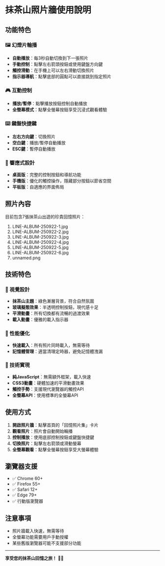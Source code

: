 # 抹茶山照片牆使用說明

## 功能特色

### 🖼️ 幻燈片輪播
- **自動播放**：每3秒自動切換到下一張照片
- **手動控制**：點擊左右箭頭按鈕或使用鍵盤方向鍵
- **觸控滑動**：在手機上可以左右滑動切換照片
- **指示器導航**：點擊底部的圓點可以直接跳到指定照片

### 🎮 互動控制
- **播放/暫停**：點擊播放按鈕控制自動播放
- **全螢幕模式**：點擊全螢幕按鈕享受沉浸式觀看體驗

### ⌨️ 鍵盤快捷鍵
- **左右方向鍵**：切換照片
- **空白鍵**：播放/暫停自動播放
- **ESC鍵**：暫停自動播放

### 📱 響應式設計
- **桌面版**：完整的控制按鈕和導航功能
- **手機版**：優化的觸控操作，隱藏部分按鈕以節省空間
- **平板版**：自適應的界面佈局

## 照片內容

目前包含7張抹茶山出遊的珍貴回憶照片：
1. LINE-ALBUM-250922-1.jpg
2. LINE-ALBUM-250922-2.jpg
3. LINE-ALBUM-250922-3.jpg
4. LINE-ALBUM-250922-4.jpg
5. LINE-ALBUM-250922-5.jpg
6. LINE-ALBUM-250922-6.jpg
7. unnamed.png

## 技術特色

### 🎨 視覺設計
- **抹茶山主題**：綠色漸層背景，符合自然氛圍
- **玻璃擬態效果**：半透明控制按鈕，現代感十足
- **平滑動畫**：所有切換都有流暢的過渡效果
- **載入動畫**：優雅的載入指示器

### 🚀 性能優化
- **快速載入**：所有照片同時載入，無需等待
- **記憶體管理**：適當清理定時器，避免記憶體洩漏

### 🔧 技術實現
- **純JavaScript**：無需額外框架，載入快速
- **CSS3動畫**：硬體加速的平滑動畫效果
- **觸控手勢**：支援現代瀏覽器的觸控API
- **全螢幕API**：使用標準的全螢幕API

## 使用方式

1. **開啟照片牆**：點擊首頁的「回憶照片集」卡片
2. **觀看照片**：照片會自動開始輪播
3. **控制播放**：使用底部控制按鈕或鍵盤快捷鍵
4. **切換照片**：點擊左右箭頭或滑動螢幕
5. **全螢幕觀看**：點擊全螢幕按鈕享受大螢幕體驗

## 瀏覽器支援

- ✅ Chrome 60+
- ✅ Firefox 55+
- ✅ Safari 12+
- ✅ Edge 79+
- ✅ 行動版瀏覽器

## 注意事項

- 照片牆載入快速，無需等待
- 全螢幕功能需要用戶手動授權
- 某些舊版瀏覽器可能不支援部分功能

---

**享受您的抹茶山回憶之旅！** 🌿📸
